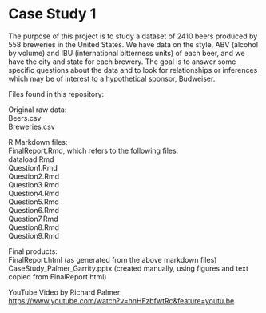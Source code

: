 # Case Study 1  

The purpose of this project is to study a dataset of 2410 beers produced by 558 
breweries in the United States.  We have data on the style, ABV (alcohol by volume)
and IBU (international bitterness units) of each beer, and we have the city
and state for each brewery.  The goal is to answer some specific questions 
about the data and to look for relationships or inferences which may be of
interest to a hypothetical sponsor, Budweiser.

Files found in this repository:

Original raw data:  
Beers.csv  
Breweries.csv  

R Markdown files:  
FinalReport.Rmd, which refers to the following files:  
dataload.Rmd  
Question1.Rmd  
Question2.Rmd  
Question3.Rmd  
Question4.Rmd  
Question5.Rmd  
Question6.Rmd  
Question7.Rmd  
Question8.Rmd  
Question9.Rmd  

Final products:  
FinalReport.html (as generated from the above markdown files)  
CaseStudy_Palmer_Garrity.pptx (created manually, using figures and text copied from FinalReport.html)

YouTube Video by Richard Palmer:  
https://www.youtube.com/watch?v=hnHFzbfwtRc&feature=youtu.be  
